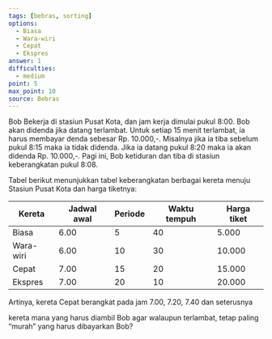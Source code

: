 ```yaml
---
tags: [bebras, sorting]
options:
  - Biasa
  - Wara-wiri
  - Cepat
  - Ekspres
answer: 1
difficulties:
  - medium
point: 5
max_point: 10
source: Bebras
---
```


Bob Bekerja di stasiun Pusat Kota, dan jam kerja dimulai pukul 8:00. Bob akan didenda jika datang terlambat. Untuk setiap 15 menit terlambat, ia harus membayar denda sebesar Rp. 10.000,-. Misalnya jika ia tiba sebelum pukul 8:15 maka ia tidak didenda. Jika ia datang pukul 8:20 maka ia akan didenda Rp. 10.000,-. Pagi ini, Bob ketiduran dan tiba di stasiun keberangkatan pukul 8:08.

Tabel berikut menunjukkan tabel keberangkatan berbagai kereta menuju Stasiun Pusat Kota dan harga tiketnya:

| Kereta    | Jadwal awal | Periode | Waktu tempuh | Harga tiket |
| --------- | ----------- | ------- | ------------ | ----------- |
| Biasa     | 6.00        | 5       | 40           | 5.000       |
| Wara-wiri | 6.00        | 10      | 30           | 10.000      |
| Cepat     | 7.00        | 15      | 20           | 15.000      |
| Ekspres   | 7.00        | 20      | 10           | 20.000      |

Artinya, kereta Cepat berangkat pada jam 7.00, 7.20, 7.40 dan seterusnya

kereta mana yang harus diambil Bob agar walaupun terlambat, tetap paling “murah” yang harus dibayarkan Bob?
